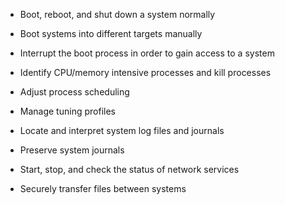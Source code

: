 - Boot, reboot, and shut down a system normally
  
- Boot systems into different targets manually
  
- Interrupt the boot process in order to gain access to a system
  
- Identify CPU/memory intensive processes and kill processes
  
- Adjust process scheduling
  
- Manage tuning profiles
  
- Locate and interpret system log files and journals
  
- Preserve system journals
  
- Start, stop, and check the status of network services
  
- Securely transfer files between systems
